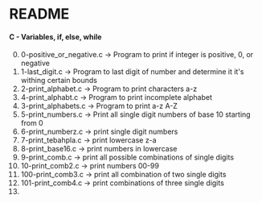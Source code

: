 # README

#### C - Variables, if, else, while

0. 0-positive_or_negative.c -> Program to print if integer is positive, 0, or negative
1. 1-last_digit.c -> Program to last digit of number and determine it it's withing certain bounds
2. 2-print_alphabet.c -> Program to print characters a-z
3. 4-print_alphabt.c -> Program to print incomplete alphabet
4. 3-print_alphabets.c -> Program to print a-z A-Z
5. 5-print_numbers.c -> Print all single digit numbers of base 10 starting from 0
6. 6-print_numberz.c -> print single digit numbers
7. 7-print_tebahpla.c -> print lowercase z-a
8. 8-print_base16.c -> print numbers in lowercase
9. 9-print_comb.c -> print all possible combinations of single digits
10. 10-print_comb2.c -> print numbers 00-99
11. 100-print_comb3.c -> print all combination of two single digits
12. 101-print_comb4.c -> print combinations of three single digits
13.

